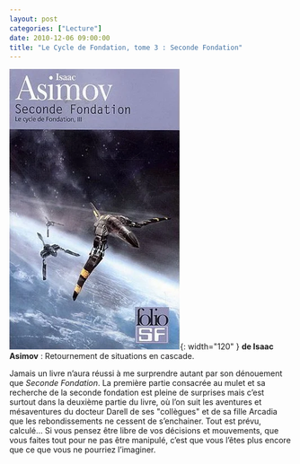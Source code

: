```yaml
---
layout: post
categories: ["Lecture"]
date: 2010-12-06 09:00:00
title: "Le Cycle de Fondation, tome 3 : Seconde Fondation"
---
```


![couverture](/assets/images/couv_lecture/fondation3.webp){: width="120" } **de Isaac Asimov** : Retournement de situations en cascade.

Jamais un livre n’aura réussi à me surprendre autant par son dénouement
que *Seconde Fondation*. La première partie consacrée au mulet et sa
recherche de la seconde fondation est pleine de surprises mais c’est
surtout dans la deuxième partie du livre, où l’on suit les aventures et
mésaventures du docteur Darell de ses "collègues" et de sa fille
Arcadia que les rebondissements ne cessent de s’enchainer. Tout est
prévu, calculé… Si vous pensez être libre de vos décisions et
mouvements, que vous faites tout pour ne pas être manipulé, c’est que
vous l’êtes plus encore que ce que vous ne pourriez l’imaginer.


